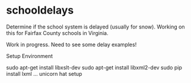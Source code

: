 schooldelays
============

Determine if the school system is delayed (usually for snow).  Working on this for Fairfax County schools in Virginia.

Work in progress.  Need to see some delay examples!

Setup Environment

sudo apt-get install libxslt-dev
sudo apt-get install libxml2-dev
sudo pip install lxml
... unicorn hat setup
